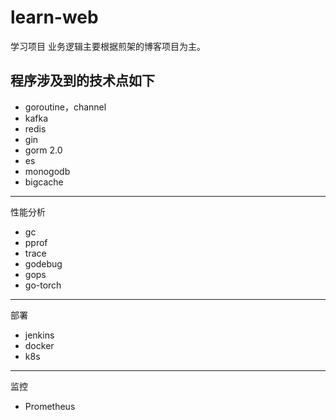 # learn-web
学习项目 业务逻辑主要根据煎架的博客项目为主。

程序涉及到的技术点如下
------------
- goroutine，channel
- kafka
- redis
- gin
- gorm 2.0
- es
- monogodb
- bigcache

------------
性能分析
- gc
- pprof
- trace
- godebug
- gops
- go-torch

------------
 部署
- jenkins
- docker
- k8s


------------
 监控
- Prometheus
